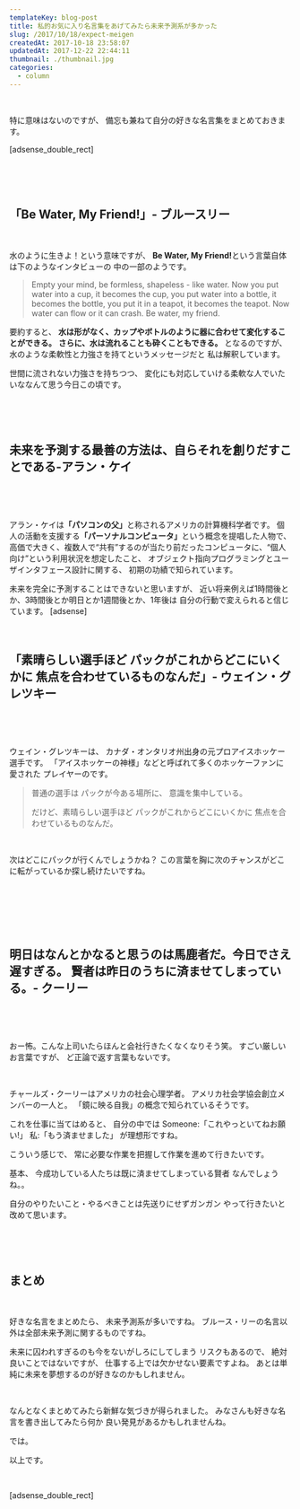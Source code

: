 ```yaml
---
templateKey: blog-post
title: 私的お気に入り名言集をあげてみたら未来予測系が多かった
slug: /2017/10/18/expect-meigen
createdAt: 2017-10-18 23:58:07
updatedAt: 2017-12-22 22:44:11
thumbnail: ./thumbnail.jpg
categories:
  - column
---
```


&nbsp;

特に意味はないのですが、
備忘も兼ねて自分の好きな名言集をまとめておきます。

[adsense_double_rect]

&nbsp;

&nbsp;
<h2 class="chapter">「Be Water, My Friend!」- ブルースリー</h2>
&nbsp;

水のように生きよ！という意味ですが、
<strong>Be Water, My Friend!</strong>という言葉自体は下のようなインタビューの
中の一部のようです。
<blockquote>Empty your mind, be formless, shapeless - like water.
Now you put water into a cup, it becomes the cup,
you put water into a bottle, it becomes the bottle,
you put it in a teapot, it becomes the teapot.
Now water can flow or it can crash.
Be water, my friend.</blockquote>
要約すると、
<strong>水は形がなく、カップやボトルのように器に合わせて変化することができる。</strong>
<strong> さらに、水は流れることも砕くこともできる。</strong>
となるのですが、
水のような柔軟性と力強さを持てというメッセージだと
私は解釈しています。

世間に流されない力強さを持ちつつ、
変化にも対応していける柔軟な人でいたいななんて思う今日この頃です。

&nbsp;

&nbsp;
<h2 class="chapter">未来を予測する最善の方法は、自らそれを創りだすことである-アラン・ケイ</h2>
&nbsp;

&nbsp;

アラン・ケイは<strong>「パソコンの父」</strong>と称されるアメリカの計算機科学者です。
個人の活動を支援する<strong>「パーソナルコンピュータ」</strong>という概念を提唱した人物で、
高価で大きく、複数人で“共有”するのが当たり前だったコンピュータに、“個人向け”という利用状況を想定したこと、
オブジェクト指向プログラミングとユーザインタフェース設計に関する、
初期の功績で知られています。

未来を完全に予測することはできないと思いますが、
近い将来例えば1時間後とか、3時間後とか明日とか1週間後とか、1年後は
自分の行動で変えられると信じています。
[adsense]

&nbsp;
<h2 class="chapter">「素晴らしい選手ほど
パックがこれからどこにいくかに
焦点を合わせているものなんだ」- ウェイン・グレツキー</h2>
&nbsp;

&nbsp;

ウェイン・グレツキーは、
カナダ・オンタリオ州出身の元プロアイスホッケー選手です。
「アイスホッケーの神様」などと呼ばれて多くのホッケーファンに愛された
プレイヤーのです。
<blockquote>普通の選手は
パックが今ある場所に、
意識を集中している。

だけど、素晴らしい選手ほど
パックがこれからどこにいくかに
焦点を合わせているものなんだ。</blockquote>
&nbsp;

次はどこにパックが行くんでしょうかね？
この言葉を胸に次のチャンスがどこに転がっているか探し続けたいですね。

&nbsp;

&nbsp;

&nbsp;
<h2 class="chapter">明日はなんとかなると思うのは馬鹿者だ。今日でさえ遅すぎる。
賢者は昨日のうちに済ませてしまっている。- クーリー</h2>
&nbsp;

&nbsp;

おー怖。こんな上司いたらほんと会社行きたくなくなりそう笑。
すごい厳しいお言葉ですが、
ど正論で返す言葉もないです。

&nbsp;

チャールズ・クーリーはアメリカの社会心理学者。
アメリカ社会学協会創立メンバーの一人と。
「鏡に映る自我」の概念で知られているそうです。

これを仕事に当てはめると、
自分の中では
Someone:「これやっといてねお願い!」
私:「もう済ませました」
が理想形ですね。

こういう感じで、
常に必要な作業を把握して作業を進めて行きたいです。

基本、
今成功している人たちは既に済ませてしまっている賢者
なんでしょうね。。

自分のやりたいこと・やるべきことは先送りにせずガンガン
やって行きたいと改めて思います。

&nbsp;

&nbsp;
<h2 class="chapter">まとめ</h2>
&nbsp;

好きな名言をまとめたら、
未来予測系が多いですね。
ブルース・リーの名言以外は全部未来予測に関するものですね。

未来に囚われすぎるのも今をないがしろにしてしまう
リスクもあるので、
絶対良いことではないですが、
仕事する上では欠かせない要素ですよね。
あとは単純に未来を夢想するのが好きなのかもしれません。

&nbsp;

なんとなくまとめてみたら新鮮な気づきが得られました。
みなさんも好きな名言を書き出してみたら何か
良い発見があるかもしれませんね。

では。

以上です。

&nbsp;

[adsense_double_rect]
